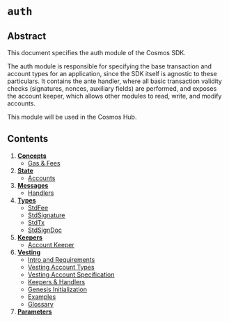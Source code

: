 <!--
order: 0
title: "Auth Overview"
parent:
  title: "auth"
-->

# `auth`

## Abstract

This document specifies the auth module of the Cosmos SDK.

The auth module is responsible for specifying the base transaction and account types
for an application, since the SDK itself is agnostic to these particulars. It contains
the ante handler, where all basic transaction validity checks (signatures, nonces, auxiliary fields)
are performed, and exposes the account keeper, which allows other modules to read, write, and modify accounts.

This module will be used in the Cosmos Hub.

## Contents

1. **[Concepts](01_concepts.md)**
    - [Gas & Fees](01_concepts.md#gas-&-fees)
2. **[State](02_state.md)**
    - [Accounts](02_state.md#accounts)
3. **[Messages](03_messages.md)**
    - [Handlers](03_messages.md#handlers)
4. **[Types](03_types.md)**
    - [StdFee](03_types.md#stdfee)
    - [StdSignature](03_types.md#stdsignature)
    - [StdTx](03_types.md#stdtx)
    - [StdSignDoc](03_types.md#stdsigndoc)
5. **[Keepers](04_keepers.md)**
    - [Account Keeper](04_keepers.md#account-keeper)
6. **[Vesting](05_vesting.md)**
    - [Intro and Requirements](05_vesting.md#intro-and-requirements)
    - [Vesting Account Types](05_vesting.md#vesting-account-types)
    - [Vesting Account Specification](05_vesting.md#vesting-account-specification)
    - [Keepers & Handlers](05_vesting.md#keepers-&-handlers)
    - [Genesis Initialization](05_vesting.md#genesis-initialization)
    - [Examples](05_vesting.md#examples)
    - [Glossary](05_vesting.md#glossary)
7. **[Parameters](07_params.md)**

